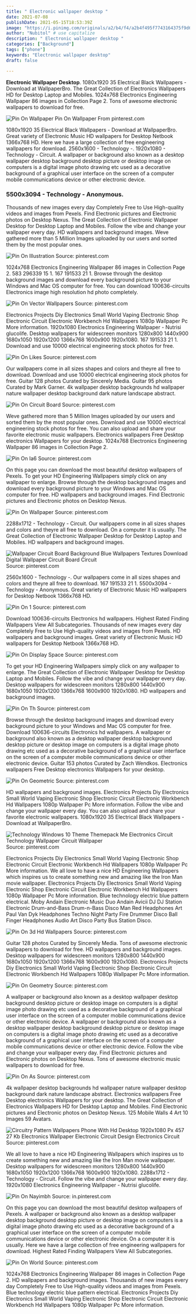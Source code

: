 ```yaml
---
title: " Electronic wallpaper desktop "
date: 2021-07-08
publishDate: 2021-05-15T18:53:39Z
image: "https://i.pinimg.com/originals/a2/b4/f4/a2b4f495f7743164375f9d66cc68d54a.jpg"
author: "Nubitol" # use capitalize
description: " Electronic wallpaper desktop "
categories: ["Background"]
tags: ["phone"]
keywords: "Electronic wallpaper desktop"
draft: false

---
```



**Electronic Wallpaper Desktop**. 1080x1920 35 Electrical Black Wallpapers - Download at WallpaperBro. The Great Collection of Electronics Wallpapers HD for Desktop Laptop and Mobiles. 1024x768 Electronics Engineering Wallpaper 86 images in Collection Page 2. Tons of awesome electronic wallpapers to download for free.

![Pin On Wallpaper](https://i.pinimg.com/originals/3d/af/36/3daf36bd8482a836dca218b91b93f4b8.jpg "Pin On Wallpaper")
Pin On Wallpaper From pinterest.com


1080x1920 35 Electrical Black Wallpapers - Download at WallpaperBro. Great variety of Electronic Music HD wallpapers for Desktop Netbook 1366x768 HD. Here we have a large collection of free engineering wallpapers for download. 2560x1600 - Technology -. 1920x1080 - Technology - Circuit. A wallpaper or background also known as a desktop wallpaper desktop background desktop picture or desktop image on computers is a digital image photo drawing etc used as a decorative background of a graphical user interface on the screen of a computer mobile communications device or other electronic device.

### 5500x3094 - Technology - Anonymous.

Thousands of new images every day Completely Free to Use High-quality videos and images from Pexels. Find Electronic pictures and Electronic photos on Desktop Nexus. The Great Collection of Electronic Wallpaper Desktop for Desktop Laptop and Mobiles. Follow the vibe and change your wallpaper every day. HD wallpapers and background images. Weve gathered more than 5 Million Images uploaded by our users and sorted them by the most popular ones.


![Pin On Illustration](https://i.pinimg.com/originals/ec/41/1c/ec411c2bcac151568610d0d103495107.jpg "Pin On Illustration")
Source: pinterest.com

1024x768 Electronics Engineering Wallpaper 86 images in Collection Page 2. 583 296339 15 1. 167 191533 21 1. Browse through the desktop background images and download every background picture to your Windows and Mac OS computer for free. You can download 100636-circuits Electronics image high resolution hd photo completely.

![Pin On Vector Wallpapers](https://i.pinimg.com/originals/9f/ec/83/9fec835bbfd47adbe963cc941be3c994.jpg "Pin On Vector Wallpapers")
Source: pinterest.com

Electronics Projects Diy Electronics Small World Vaping Electronic Shop Electronic Circuit Electronic Workbench Hd Wallpapers 1080p Wallpaper Pc More information. 1920x1080 Electronics Engineering Wallpaper - Nutrisi glucolife. Desktop wallpapers for widescreen monitors 1280x800 1440x900 1680x1050 1920x1200 1366x768 1600x900 1920x1080. 167 191533 21 1. Download and use 10000 electrical engineering stock photos for free.

![Pin On Likes](https://i.pinimg.com/originals/d5/1a/7d/d51a7dfd9250eeefcdec5259b1b858cc.jpg "Pin On Likes")
Source: pinterest.com

Our wallpapers come in all sizes shapes and colors and theyre all free to download. Download and use 10000 electrical engineering stock photos for free. Guitar 128 photos Curated by Sincerely Media. Guitar 95 photos Curated by Mark Garner. 4k wallpaper desktop backgrounds hd wallpaper nature wallpaper desktop background dark nature landscape abstract.

![Pin On Circuit Board](https://i.pinimg.com/originals/6e/e2/f5/6ee2f55248b2b2b24fb9ce44db6b4a1e.jpg "Pin On Circuit Board")
Source: pinterest.com

Weve gathered more than 5 Million Images uploaded by our users and sorted them by the most popular ones. Download and use 10000 electrical engineering stock photos for free. You can also upload and share your favorite electronic music wallpapers. Electronics wallpapers Free Desktop electronics Wallpapers for your desktop. 1024x768 Electronics Engineering Wallpaper 86 images in Collection Page 2.

![Pin On Ia6](https://i.pinimg.com/originals/cc/98/80/cc988034b2c9e752f7986006e7e2aaf0.jpg "Pin On Ia6")
Source: pinterest.com

On this page you can download the most beautiful desktop wallpapers of Pexels. To get your HD Engineering Wallpapers simply click on any wallpaper to enlarge. Browse through the desktop background images and download every background picture to your Windows and Mac OS computer for free. HD wallpapers and background images. Find Electronic pictures and Electronic photos on Desktop Nexus.

![Pin On Wallpaper](https://i.pinimg.com/originals/3d/af/36/3daf36bd8482a836dca218b91b93f4b8.jpg "Pin On Wallpaper")
Source: pinterest.com

2288x1712 - Technology - Circuit. Our wallpapers come in all sizes shapes and colors and theyre all free to download. On a computer it is usually. The Great Collection of Electronic Wallpaper Desktop for Desktop Laptop and Mobiles. HD wallpapers and background images.

![Wallpaper Circuit Board Background Blue Wallpapers Textures Download Digital Wallpaper Circuit Board Circuit](https://i.pinimg.com/originals/9e/e1/00/9ee100040ea84faae3159bbf0994f373.jpg "Wallpaper Circuit Board Background Blue Wallpapers Textures Download Digital Wallpaper Circuit Board Circuit")
Source: pinterest.com

2560x1600 - Technology -. Our wallpapers come in all sizes shapes and colors and theyre all free to download. 167 191533 21 1. 5500x3094 - Technology - Anonymous. Great variety of Electronic Music HD wallpapers for Desktop Netbook 1366x768 HD.

![Pin On 1](https://i.pinimg.com/originals/e6/77/2c/e6772c88e4987be466f5b0e67b68d372.jpg "Pin On 1")
Source: pinterest.com

Download 100636-circuits Electronics hd wallpapers. Highest Rated Finding Wallpapers View All Subcategories. Thousands of new images every day Completely Free to Use High-quality videos and images from Pexels. HD wallpapers and background images. Great variety of Electronic Music HD wallpapers for Desktop Netbook 1366x768 HD.

![Pin On Display Space](https://i.pinimg.com/originals/77/ab/c6/77abc6afd82430e5b0456e956e8fba52.jpg "Pin On Display Space")
Source: pinterest.com

To get your HD Engineering Wallpapers simply click on any wallpaper to enlarge. The Great Collection of Electronic Wallpaper Desktop for Desktop Laptop and Mobiles. Follow the vibe and change your wallpaper every day. Desktop wallpapers for widescreen monitors 1280x800 1440x900 1680x1050 1920x1200 1366x768 1600x900 1920x1080. HD wallpapers and background images.

![Pin On Th](https://i.pinimg.com/originals/b8/5f/72/b85f724d9488a86d83391545dde9fb43.jpg "Pin On Th")
Source: pinterest.com

Browse through the desktop background images and download every background picture to your Windows and Mac OS computer for free. Download 100636-circuits Electronics hd wallpapers. A wallpaper or background also known as a desktop wallpaper desktop background desktop picture or desktop image on computers is a digital image photo drawing etc used as a decorative background of a graphical user interface on the screen of a computer mobile communications device or other electronic device. Guitar 153 photos Curated by Zach Wendkos. Electronics wallpapers Free Desktop electronics Wallpapers for your desktop.

![Pin On Geometric](https://i.pinimg.com/originals/a0/7e/9e/a07e9e7ddf4d616e4c55e93432565d7e.jpg "Pin On Geometric")
Source: pinterest.com

HD wallpapers and background images. Electronics Projects Diy Electronics Small World Vaping Electronic Shop Electronic Circuit Electronic Workbench Hd Wallpapers 1080p Wallpaper Pc More information. Follow the vibe and change your wallpaper every day. You can also upload and share your favorite electronic wallpapers. 1080x1920 35 Electrical Black Wallpapers - Download at WallpaperBro.

![Technology Windows 10 Theme Themepack Me Electronics Circuit Technology Wallpaper Circuit Wallpaper](https://i.pinimg.com/originals/15/21/09/1521091740a1d4a66ae25a01706a4e59.png "Technology Windows 10 Theme Themepack Me Electronics Circuit Technology Wallpaper Circuit Wallpaper")
Source: pinterest.com

Electronics Projects Diy Electronics Small World Vaping Electronic Shop Electronic Circuit Electronic Workbench Hd Wallpapers 1080p Wallpaper Pc More information. We all love to have a nice HD Engineering Wallpapers which inspires us to create something new and amazing like the Iron Man movie wallpaper. Electronics Projects Diy Electronics Small World Vaping Electronic Shop Electronic Circuit Electronic Workbench Hd Wallpapers 1080p Wallpaper Pc More information. Blue technology electric blue pattern electrical. Moby Andain Electronic Music Duo Andain Avicii DJ DJ Station Electronic Drum-and-Bass Drum-n-Bass Disco Man Red Headphones Art Paul Van Dyk Headphones Techno Night Party Fire Drummer Disco Ball Finger Headphones Audio Art Disco Party Bus Station Disco.

![Pin On 3d Hd Wallpapers](https://i.pinimg.com/originals/11/a7/88/11a788332bb2f8c04dbbdc8fae1a1022.jpg "Pin On 3d Hd Wallpapers")
Source: pinterest.com

Guitar 128 photos Curated by Sincerely Media. Tons of awesome electronic wallpapers to download for free. HD wallpapers and background images. Desktop wallpapers for widescreen monitors 1280x800 1440x900 1680x1050 1920x1200 1366x768 1600x900 1920x1080. Electronics Projects Diy Electronics Small World Vaping Electronic Shop Electronic Circuit Electronic Workbench Hd Wallpapers 1080p Wallpaper Pc More information.

![Pin On Geometry](https://i.pinimg.com/originals/ad/e9/0b/ade90b465120f669f45a757ff8aa79ba.png "Pin On Geometry")
Source: pinterest.com

A wallpaper or background also known as a desktop wallpaper desktop background desktop picture or desktop image on computers is a digital image photo drawing etc used as a decorative background of a graphical user interface on the screen of a computer mobile communications device or other electronic device. A wallpaper or background also known as a desktop wallpaper desktop background desktop picture or desktop image on computers is a digital image photo drawing etc used as a decorative background of a graphical user interface on the screen of a computer mobile communications device or other electronic device. Follow the vibe and change your wallpaper every day. Find Electronic pictures and Electronic photos on Desktop Nexus. Tons of awesome electronic music wallpapers to download for free.

![Pin On As](https://i.pinimg.com/originals/fe/3d/4a/fe3d4acbc2778be0368a1b8a48569701.jpg "Pin On As")
Source: pinterest.com

4k wallpaper desktop backgrounds hd wallpaper nature wallpaper desktop background dark nature landscape abstract. Electronics wallpapers Free Desktop electronics Wallpapers for your desktop. The Great Collection of Electronics Wallpapers HD for Desktop Laptop and Mobiles. Find Electronic pictures and Electronic photos on Desktop Nexus. 125 Mobile Walls 4 Art 10 Images 59 Avatars.

![Circuitry Pattern Wallpapers Phone With Hd Desktop 1920x1080 Px 457 27 Kb Electronics Wallpaper Electronic Circuit Design Electronics Circuit](https://i.pinimg.com/originals/63/6d/5c/636d5c0b279f5735a66df8163bd86d7b.jpg "Circuitry Pattern Wallpapers Phone With Hd Desktop 1920x1080 Px 457 27 Kb Electronics Wallpaper Electronic Circuit Design Electronics Circuit")
Source: pinterest.com

We all love to have a nice HD Engineering Wallpapers which inspires us to create something new and amazing like the Iron Man movie wallpaper. Desktop wallpapers for widescreen monitors 1280x800 1440x900 1680x1050 1920x1200 1366x768 1600x900 1920x1080. 2288x1712 - Technology - Circuit. Follow the vibe and change your wallpaper every day. 1920x1080 Electronics Engineering Wallpaper - Nutrisi glucolife.

![Pin On Nayimbh](https://i.pinimg.com/originals/eb/cb/59/ebcb599127ce0b72a991902ba2d1a04a.jpg "Pin On Nayimbh")
Source: in.pinterest.com

On this page you can download the most beautiful desktop wallpapers of Pexels. A wallpaper or background also known as a desktop wallpaper desktop background desktop picture or desktop image on computers is a digital image photo drawing etc used as a decorative background of a graphical user interface on the screen of a computer mobile communications device or other electronic device. On a computer it is usually. Here we have a large collection of free engineering wallpapers for download. Highest Rated Finding Wallpapers View All Subcategories.

![Pin On World](https://i.pinimg.com/originals/a2/b4/f4/a2b4f495f7743164375f9d66cc68d54a.jpg "Pin On World")
Source: pinterest.com

1024x768 Electronics Engineering Wallpaper 86 images in Collection Page 2. HD wallpapers and background images. Thousands of new images every day Completely Free to Use High-quality videos and images from Pexels. Blue technology electric blue pattern electrical. Electronics Projects Diy Electronics Small World Vaping Electronic Shop Electronic Circuit Electronic Workbench Hd Wallpapers 1080p Wallpaper Pc More information.

